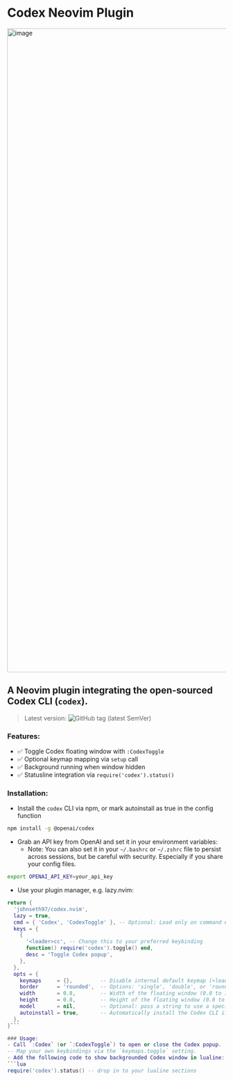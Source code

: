# Codex Neovim Plugin
<img width="1480" alt="image" src="https://github.com/user-attachments/assets/eac126c5-e71c-4de9-817a-bf4e8f2f6af9" />

## A Neovim plugin integrating the open-sourced Codex CLI (`codex`).
> Latest version: ![GitHub tag (latest SemVer)](https://img.shields.io/github/v/tag/johnseth97/codex.nvim?sort=semver)

### Features:
- ✅ Toggle Codex floating window with `:CodexToggle`
- ✅ Optional keymap mapping via `setup` call
- ✅ Background running when window hidden
- ✅ Statusline integration via `require('codex').status()` 

### Installation:

- Install the `codex` CLI via npm, or mark autoinstall as true in the config function

```bash
npm install -g @openai/codex
```

- Grab an API key from OpenAI and set it in your environment variables:
  - Note: You can also set it in your `~/.bashrc` or `~/.zshrc` file to persist across sessions, but be careful with security. Especially if you share your config files.

```bash
export OPENAI_API_KEY=your_api_key
```

- Use your plugin manager, e.g. lazy.nvim:

```lua
return {
  'johnseth97/codex.nvim',
  lazy = true,
  cmd = { 'Codex', 'CodexToggle' }, -- Optional: Load only on command execution
  keys = {
    {
      '<leader>cc', -- Change this to your preferred keybinding
      function() require('codex').toggle() end,
      desc = 'Toggle Codex popup',
    },
  },
  opts = {
    keymaps     = {},         -- Disable internal default keymap (<leader>cc -> :CodexToggle)
    border      = 'rounded',  -- Options: 'single', 'double', or 'rounded'
    width       = 0.8,        -- Width of the floating window (0.0 to 1.0)
    height      = 0.8,        -- Height of the floating window (0.0 to 1.0)
    model       = nil,        -- Optional: pass a string to use a specific model (e.g., 'o3-mini')
    autoinstall = true,       -- Automatically install the Codex CLI if not found
  },
}```

### Usage:
- Call `:Codex` (or `:CodexToggle`) to open or close the Codex popup.
-- Map your own keybindings via the `keymaps.toggle` setting.
- Add the following code to show backgrounded Codex window in lualine:
```lua
require('codex').status() -- drop in to your lualine sections
```
